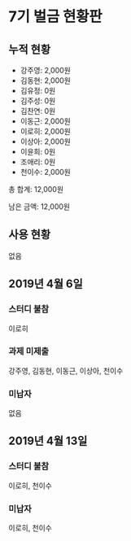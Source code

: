# 7기 벌금 현황판

## 누적 현황

- 강주영: 2,000원
- 김동현: 2,000원
- 김유정: 0원
- 김주성: 0원
- 김찬연: 0원
- 이동근: 2,000원
- 이로히: 2,000원
- 이상아: 2,000원
- 이윤희: 0원
- 조애리: 0원
- 천이수: 2,000원

총 합계: 12,000원

남은 금액: 12,000원

## 사용 현황

없음

## 2019년 4월 6일

### 스터디 불참

이로히

### 과제 미제출

강주영, 김동현, 이동근, 이상아, 천이수

### 미납자

없음

## 2019년 4월 13일

### 스터디 불참

이로히, 천이수

### 미납자

이로히, 천이수

